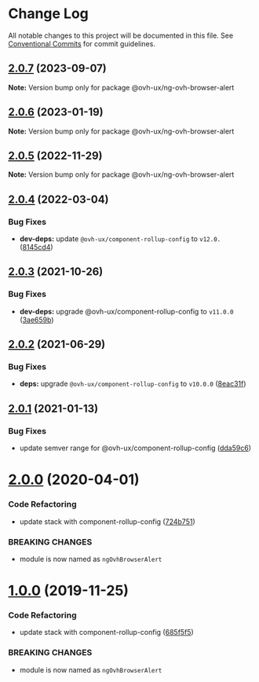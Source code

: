 # Change Log

All notable changes to this project will be documented in this file.
See [Conventional Commits](https://conventionalcommits.org) for commit guidelines.

## [2.0.7](https://github.com/ovh/manager/compare/@ovh-ux/ng-ovh-browser-alert@2.0.6...@ovh-ux/ng-ovh-browser-alert@2.0.7) (2023-09-07)

**Note:** Version bump only for package @ovh-ux/ng-ovh-browser-alert





## [2.0.6](https://github.com/ovh/manager/compare/@ovh-ux/ng-ovh-browser-alert@2.0.5...@ovh-ux/ng-ovh-browser-alert@2.0.6) (2023-01-19)

**Note:** Version bump only for package @ovh-ux/ng-ovh-browser-alert





## [2.0.5](https://github.com/ovh/manager/compare/@ovh-ux/ng-ovh-browser-alert@2.0.4...@ovh-ux/ng-ovh-browser-alert@2.0.5) (2022-11-29)

**Note:** Version bump only for package @ovh-ux/ng-ovh-browser-alert





## [2.0.4](https://github.com/ovh/manager/compare/@ovh-ux/ng-ovh-browser-alert@2.0.3...@ovh-ux/ng-ovh-browser-alert@2.0.4) (2022-03-04)


### Bug Fixes

* **dev-deps:** update `@ovh-ux/component-rollup-config` to `v12.0.` ([8145cd4](https://github.com/ovh/manager/commit/8145cd44a34cec071db4b5267182705625951077))



## [2.0.3](https://github.com/ovh/manager/compare/@ovh-ux/ng-ovh-browser-alert@2.0.2...@ovh-ux/ng-ovh-browser-alert@2.0.3) (2021-10-26)


### Bug Fixes

* **dev-deps:** upgrade @ovh-ux/component-rollup-config to `v11.0.0` ([3ae659b](https://github.com/ovh/manager/commit/3ae659bea59244fd5660375b9dac52055cc374b0))



## [2.0.2](https://github.com/ovh/manager/compare/@ovh-ux/ng-ovh-browser-alert@2.0.1...@ovh-ux/ng-ovh-browser-alert@2.0.2) (2021-06-29)


### Bug Fixes

* **deps:** upgrade `@ovh-ux/component-rollup-config` to `v10.0.0` ([8eac31f](https://github.com/ovh/manager/commit/8eac31f81e46d1570c131cf55788d6435842ab6d))



## [2.0.1](https://github.com/ovh/manager/compare/@ovh-ux/ng-ovh-browser-alert@2.0.0...@ovh-ux/ng-ovh-browser-alert@2.0.1) (2021-01-13)


### Bug Fixes

* update semver range for @ovh-ux/component-rollup-config ([dda59c6](https://github.com/ovh/manager/commit/dda59c6b71cb4ad9ab98f06a0bf995a7eb45a1d9))



# [2.0.0](https://github.com/ovh/manager/compare/@ovh-ux/ng-ovh-browser-alert@1.0.0...@ovh-ux/ng-ovh-browser-alert@2.0.0) (2020-04-01)


### Code Refactoring

* update stack with component-rollup-config ([724b751](https://github.com/ovh/manager/commit/724b751c7a5adafff7f0ce34de7374aceeaf04e2))


### BREAKING CHANGES

* module is now named as `ngOvhBrowserAlert`



# [1.0.0](https://github.com/ovh-ux/ng-ovh-browser-alert/compare/0.0.6...1.0.0) (2019-11-25)


### Code Refactoring

* update stack with component-rollup-config ([685f5f5](https://github.com/ovh-ux/ng-ovh-browser-alert/commit/685f5f55ae6d7be404bcf2221e08cd5272b23d4b))


### BREAKING CHANGES

* module is now named as `ngOvhBrowserAlert`
